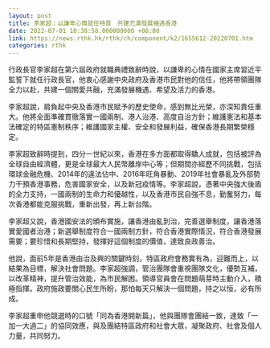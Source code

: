 ```yaml
---
layout: post
title: 李家超：以謙卑心情就任特首　共建充滿發展機遇香港
date: 2022-07-01 10:38:58.000000000 +08:00
link: https://news.rthk.hk/rthk/ch/component/k2/1655612-20220701.htm
categories: rthk
---
```


行政長官李家超在第六屆政府就職典禮致辭時說，以謙卑的心情在國家主席習近平監誓下就任行政長官，他衷心感謝中央政府及香港市民對他的信任，他將帶領團隊全力以赴，共建一個關愛共融，充滿發展機遇、希望及活力的香港。

李家超說，肩負起中央及香港市民賦予的歷史使命，感到無比光榮，亦深知責任重大。他將全面準確貫徹落實一國兩制、港人治港、高度自治方針；維護憲法和基本法確定的特區憲制秩序；維護國家主權、安全和發展利益，確保香港長期繁榮穩定。

李家超致辭時提到，四分一世紀以來，香港在多方面都取得驕人成就，包括被評為全球自由經濟體，更是全球最大人民幣離岸中心等；但期間亦經歷不同挑戰，包括環球金融危機、2014年的違法佔中、2016年旺角暴動、2019年社會暴亂及外部勢力干預香港事務，危害國家安全，以及新冠疫情等。李家超說，憑著中央強大後盾的全力支持，一國兩制的生命力和優越性，以及香港市民自強不息，勤奮努力，每次香港都能克服挑戰，重新出發，再上新台階。

李家超又說，香港國安法的頒布實施，讓香港由亂到治，完善選舉制度，讓香港落實愛國者治港；新選舉制度符合一國兩制方針，符合香港實際情況，符合香港發展需要；要珍惜和長期堅持，發揮好這個制度的價值，達致良政善治。

他說，面前5年是香港由治及興的關鍵時刻，特區政府會務實有為，迎難而上，以結果為目標，解決社會問題。李家超強調，管治團隊會重視團隊文化，優勢互補，以改革精神，提升管治效能，為市民解困。領導官員會在問題萌芽時主動介入，積極指揮。政府施政要關心民生所盼，那怕每天只解決一個問題，持之以恒，必有所成。

李家超重申他競選時的口號「同為香港開新篇」，他與團隊會團結一致，達致「一加一大過二」的協同效應，與及團結特區政府和社會大眾，凝聚政府、社會及個人力量，共同努力。
